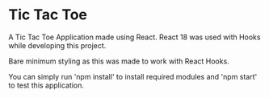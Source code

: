 # Tic Tac Toe

A Tic Tac Toe Application made using React. React 18 was used with Hooks while developing this project.

Bare minimum styling as this was made to work with React Hooks.

You can simply run 'npm install' to install required modules and 'npm start' to test this application.
